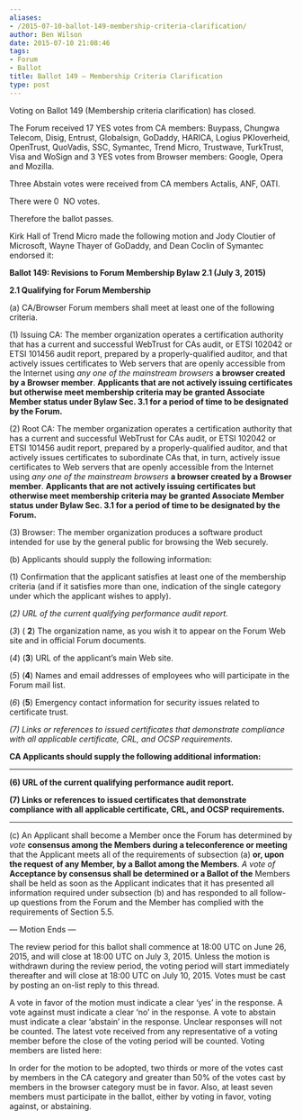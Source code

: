 ```yaml
---
aliases:
- /2015-07-10-ballot-149-membership-criteria-clarification/
author: Ben Wilson
date: 2015-07-10 21:08:46
tags:
- Forum
- Ballot
title: Ballot 149 – Membership Criteria Clarification
type: post
---
```


Voting on Ballot 149 (Membership criteria clarification) has closed.

The Forum received 17 YES votes from CA members: Buypass, Chungwa Telecom, Disig, Entrust, Globalsign, GoDaddy, HARICA, Logius PKIoverheid, OpenTrust, QuoVadis, SSC, Symantec, Trend Micro, Trustwave, TurkTrust, Visa and WoSign and 3 YES votes from Browser members: Google, Opera and Mozilla.

Three Abstain votes were received from CA members Actalis, ANF, OATI.

There were 0  NO votes.

Therefore the ballot passes.

Kirk Hall of Trend Micro made the following motion and Jody Cloutier of Microsoft, Wayne Thayer of GoDaddy, and Dean Coclin of Symantec endorsed it:

**Ballot 149: Revisions to Forum Membership Bylaw 2.1 (July 3, 2015)**

**2.1 Qualifying for Forum Membership**

(a) CA/Browser Forum members shall meet at least one of the following criteria.

(1) Issuing CA: The member organization operates a certification authority that has a current and successful WebTrust for CAs audit, or ETSI 102042 or ETSI 101456 audit report, prepared by a properly-qualified auditor, and that actively issues certificates to Web servers that are openly accessible from the Internet using _any one of the mainstream browsers_ **a browser created by a Browser member**. **Applicants that are not actively issuing certificates but otherwise meet membership criteria may be granted Associate Member status under Bylaw Sec. 3.1 for a period of time to be designated by the Forum.**

(2) Root CA: The member organization operates a certification authority that has a current and successful WebTrust for CAs audit, or ETSI 102042 or ETSI 101456 audit report, prepared by a properly-qualified auditor, and that actively issues certificates to subordinate CAs that, in turn, actively issue certificates to Web servers that are openly accessible from the Internet using _any one of the mainstream browsers_ **a browser created by a Browser member**. **Applicants that are not actively issuing certificates but otherwise meet membership criteria may be granted Associate Member status under Bylaw Sec. 3.1 for a period of time to be designated by the Forum.**

(3) Browser: The member organization produces a software product intended for use by the general public for browsing the Web securely.

(b) Applicants should supply the following information:

(1) Confirmation that the applicant satisfies at least one of the membership criteria (and if it satisfies more than one, indication of the single category under which the applicant wishes to apply).

(_2) URL of the current qualifying performance audit report._

(_3_) ( **2**) The organization name, as you wish it to appear on the Forum Web site and in official Forum documents.

(_4_) (**3**) URL of the applicant’s main Web site.

(_5_) (**4**) Names and email addresses of employees who will participate in the Forum mail list.

(_6_) (**5**) Emergency contact information for security issues related to certificate trust.

_(7) Links or references to issued certificates that demonstrate compliance with all applicable certificate, CRL, and OCSP requirements._

**CA Applicants should supply the following additional information:**

****

**(6) URL of the current qualifying performance audit report.**

**(7) Links or references to issued certificates that demonstrate compliance with all applicable certificate, CRL, and OCSP requirements.**

****

(c) An Applicant shall become a Member once the Forum has determined by _vote_ **consensus among the Members during a teleconference or meeting** that the Applicant meets all of the requirements of subsection (a) **or, upon the request of any Member, by a Ballot among the Members**. _A vote of_ **Acceptance by consensus shall be determined or a Ballot of the** Members shall be held as soon as the Applicant indicates that it has presented all information required under subsection (b) and has responded to all follow-up questions from the Forum and the Member has complied with the requirements of Section 5.5.

— Motion Ends —

The review period for this ballot shall commence at 18:00 UTC on June 26, 2015, and will close at 18:00 UTC on July 3, 2015. Unless the motion is withdrawn during the review period, the voting period will start immediately thereafter and will close at 18:00 UTC on July 10, 2015. Votes must be cast by posting an on-list reply to this thread.

A vote in favor of the motion must indicate a clear ‘yes’ in the response. A vote against must indicate a clear ‘no’ in the response. A vote to abstain must indicate a clear ‘abstain’ in the response. Unclear responses will not be counted. The latest vote received from any representative of a voting member before the close of the voting period will be counted. Voting members are listed here:

In order for the motion to be adopted, two thirds or more of the votes cast by members in the CA category and greater than 50% of the votes cast by members in the browser category must be in favor. Also, at least seven members must participate in the ballot, either by voting in favor, voting against, or abstaining.